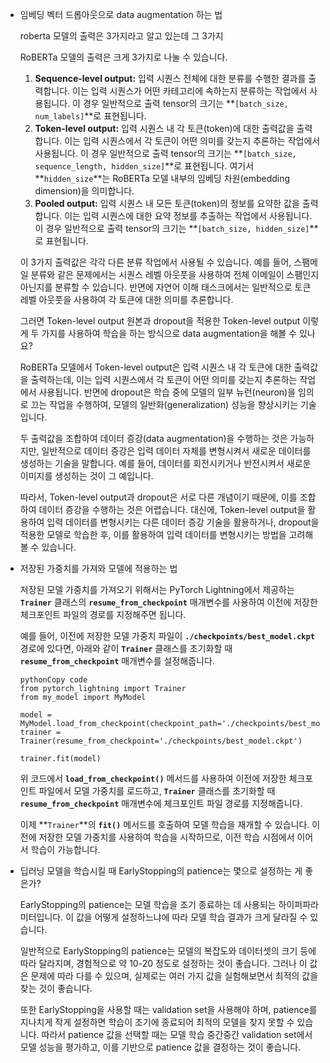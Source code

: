 - 임베딩 벡터 드롭아웃으로 data augmentation 하는 법
    
    roberta 모델의 출력은 3가지라고 알고 있는데 그 3가지
    
    RoBERTa 모델의 출력은 크게 3가지로 나눌 수 있습니다.
    
    1. **Sequence-level output:** 입력 시퀀스 전체에 대한 분류를 수행한 결과를 출력합니다. 이는 입력 시퀀스가 어떤 카테고리에 속하는지 분류하는 작업에서 사용됩니다. 이 경우 일반적으로 출력 tensor의 크기는 **`[batch_size, num_labels]`**로 표현됩니다.
    2. **Token-level output:** 입력 시퀀스 내 각 토큰(token)에 대한 출력값을 출력합니다. 이는 입력 시퀀스에서 각 토큰이 어떤 의미를 갖는지 추론하는 작업에서 사용됩니다. 이 경우 일반적으로 출력 tensor의 크기는 **`[batch_size, sequence_length, hidden_size]`**로 표현됩니다. 여기서 **`hidden_size`**는 RoBERTa 모델 내부의 임베딩 차원(embedding dimension)을 의미합니다.
    3. **Pooled output:** 입력 시퀀스 내 모든 토큰(token)의 정보를 요약한 값을 출력합니다. 이는 입력 시퀀스에 대한 요약 정보를 추출하는 작업에서 사용됩니다. 이 경우 일반적으로 출력 tensor의 크기는 **`[batch_size, hidden_size]`**로 표현됩니다.
    
    이 3가지 출력값은 각각 다른 분류 작업에서 사용될 수 있습니다. 예를 들어, 스팸메일 분류와 같은 문제에서는 시퀀스 레벨 아웃풋을 사용하여 전체 이메일이 스팸인지 아닌지를 분류할 수 있습니다. 반면에 자연어 이해 태스크에서는 일반적으로 토큰 레벨 아웃풋을 사용하여 각 토큰에 대한 의미를 추론합니다.
    
    그러면 Token-level output 원본과 dropout을 적용한 Token-level output 이렇게 두 가지를 사용하여 학습을 하는 방식으로 data augmentation을 해볼 수 있나요?
    
    RoBERTa 모델에서 Token-level output은 입력 시퀀스 내 각 토큰에 대한 출력값을 출력하는데, 이는 입력 시퀀스에서 각 토큰이 어떤 의미를 갖는지 추론하는 작업에서 사용됩니다. 반면에 dropout은 학습 중에 모델의 일부 뉴런(neuron)을 임의로 끄는 작업을 수행하여, 모델의 일반화(generalization) 성능을 향상시키는 기술입니다.
    
    두 출력값을 조합하여 데이터 증강(data augmentation)을 수행하는 것은 가능하지만, 일반적으로 데이터 증강은 입력 데이터 자체를 변형시켜서 새로운 데이터를 생성하는 기술을 말합니다. 예를 들어, 데이터를 회전시키거나 반전시켜서 새로운 이미지를 생성하는 것이 그 예입니다.
    
    따라서, Token-level output과 dropout은 서로 다른 개념이기 때문에, 이를 조합하여 데이터 증강을 수행하는 것은 어렵습니다. 대신에, Token-level output을 활용하여 입력 데이터를 변형시키는 다른 데이터 증강 기술을 활용하거나, dropout을 적용한 모델로 학습한 후, 이를 활용하여 입력 데이터를 변형시키는 방법을 고려해 볼 수 있습니다.
    
- 저장된 가중치를 가져와 모델에 적용하는 법
    
    
    저장된 모델 가중치를 가져오기 위해서는 PyTorch Lightning에서 제공하는 **`Trainer`** 클래스의 **`resume_from_checkpoint`** 매개변수를 사용하여 이전에 저장한 체크포인트 파일의 경로를 지정해주면 됩니다.
    
    예를 들어, 이전에 저장한 모델 가중치 파일이 **`./checkpoints/best_model.ckpt`** 경로에 있다면, 아래와 같이 **`Trainer`** 클래스를 초기화할 때 **`resume_from_checkpoint`** 매개변수를 설정해줍니다.
    
    ```
    pythonCopy code
    from pytorch_lightning import Trainer
    from my_model import MyModel
    
    model = MyModel.load_from_checkpoint(checkpoint_path='./checkpoints/best_model.ckpt')
    trainer = Trainer(resume_from_checkpoint='./checkpoints/best_model.ckpt')
    
    trainer.fit(model)
    
    ```
    
    위 코드에서 **`load_from_checkpoint()`** 메서드를 사용하여 이전에 저장한 체크포인트 파일에서 모델 가중치를 로드하고, **`Trainer`** 클래스를 초기화할 때 **`resume_from_checkpoint`** 매개변수에 체크포인트 파일 경로를 지정해줍니다.
    
    이제 **`Trainer`**의 **`fit()`** 메서드를 호출하여 모델 학습을 재개할 수 있습니다. 이전에 저장한 모델 가중치를 사용하여 학습을 시작하므로, 이전 학습 시점에서 이어서 학습이 가능합니다.
    
- 딥러닝 모델을 학습시킬 때 EarlyStopping의  patience는 몇으로 설정하는 게 좋은가?
    
    EarlyStopping의 patience는 모델 학습을 조기 종료하는 데 사용되는 하이퍼파라미터입니다. 이 값을 어떻게 설정하느냐에 따라 모델 학습 결과가 크게 달라질 수 있습니다.
    
    일반적으로 EarlyStopping의 patience는 모델의 복잡도와 데이터셋의 크기 등에 따라 달라지며, 경험적으로 약 10-20 정도로 설정하는 것이 좋습니다. 그러나 이 값은 문제에 따라 다를 수 있으며, 실제로는 여러 가지 값을 실험해보면서 최적의 값을 찾는 것이 좋습니다.
    
    또한 EarlyStopping을 사용할 때는 validation set을 사용해야 하며, patience를 지나치게 작게 설정하면 학습이 조기에 종료되어 최적의 모델을 찾지 못할 수 있습니다. 따라서 patience 값을 선택할 때는 모델 학습 중간중간 validation set에서 모델 성능을 평가하고, 이를 기반으로 patience 값을 결정하는 것이 좋습니다.
